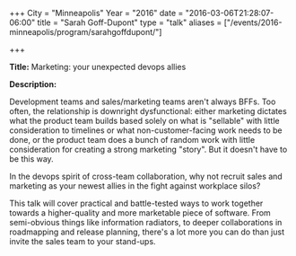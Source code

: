 +++
City = "Minneapolis"
Year = "2016"
date = "2016-03-06T21:28:07-06:00"
title = "Sarah Goff-Dupont"
type = "talk"
aliases = ["/events/2016-minneapolis/program/sarahgoffdupont/"]

+++

<div class="span-15  ">
  <div class="span-15  last ">
  <p><strong>Title:</strong>
Marketing: your unexpected devops allies
</p>

<p><strong>Description:</strong></p>

<p>
Development teams and sales/marketing teams aren't always BFFs. Too often, the relationship is downright dysfunctional: either marketing dictates what the product team builds based solely on what is "sellable" with little consideration to timelines or what non-customer-facing work needs to be done, or the product team does a bunch of random work with little consideration for creating a strong marketing "story". But it doesn't have to be this way.
</p>
<p>
In the devops spirit of cross-team collaboration, why not recruit sales and marketing as your newest allies in the fight against workplace silos?
</p>
<p>
This talk will cover practical and battle-tested ways to work together towards a higher-quality and more marketable piece of software. From semi-obvious things like information radiators, to deeper collaborations in roadmapping and release planning, there's a lot more you can do than just invite the sales team to your stand-ups.

</p>


  </div>
</div>

